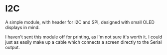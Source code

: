 I2C
===

A simple module, with header for I2C and SPI, designed with small OLED displays in mind.

I haven't sent this module off for printing, as I'm not sure it's worth it.
I could just as easily make up a cable which connects a screen directly to the Serial output.
